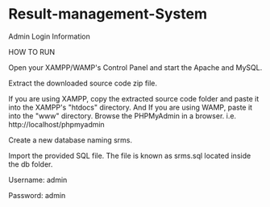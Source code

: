 # Result-management-System
Admin Login Information

HOW TO RUN

Open your XAMPP/WAMP's Control Panel and start the Apache and MySQL.

Extract the downloaded source code zip file.

If you are using XAMPP, copy the extracted source code folder and paste it into the XAMPP's "htdocs" directory. And If you are using WAMP, paste it into the "www" directory.
Browse the PHPMyAdmin in a browser. i.e. http://localhost/phpmyadmin

Create a new database naming srms.

Import the provided SQL file. The file is known as srms.sql located inside the db folder.

Username: admin

Password: admin
